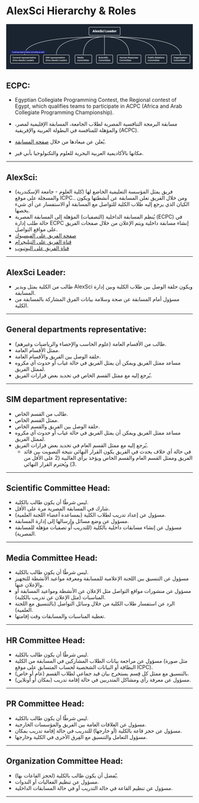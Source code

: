 AlexSci Hierarchy & Roles
=========================

![](02.png)

ECPC:
-----

*   Egyptian Collegiate Programming Contest, the Regional contest of Egypt, which qualifies teams to participate in ACPC (Africa and Arab Collegiate Programming Championship).

*   مسابقة البرمجة التنافسية المصرية لطلاب الجامعة، المسابقة الإقليمية لمصر، والمؤهلة للمنافسة في البطولة العربية والإفريقية (ACPC).
*   يُعلن عن ميعادها من خلال [صفحة المسابقة](https://www.facebook.com/EgyptCPC/).
*   مكانها بالأكاديمية العربية البحرية للعلوم والتكنولوجيا بأبي قير.

* * *

AlexSci:
--------

*   فريق يمثل المؤسسة التعليمية الخاضع لها (كلية العلوم - جامعة الإسكندرية) والمسجلة على موقع ICPC.. ومن خلال الفريق تعلن المسابقة عن أنشطتها ويكون الكيان الذي يرجع إليه طلاب الكلية للتواصل مع المسابقة أو الاستفسار عن أي شيء يخصها.
*   يُنظم المسابقة الداخلية (التصفيات) المؤهلة إلى المسابقة المصرية (ECPC) في حالة طلب إدارة ECPC إنشاء مسابقة داخلية ويتم الإعلان من خلال صفحات الفريق على مواقع التواصل.
*  [صفحة الفريق على الفيسبوك](https://www.facebook.com/AlexSciCPC/)
*  [قناة الفريق على التيليجرام](t.me/AlexSciCPC)
*  [قناة الفريق على اليوتيوب](https://www.youtube.com/c/AlexSciCPC)

* * *

AlexSci Leader:
---------------

*   طالب من الكلية يمثل ويدير AlexSci ويكون حلقة الوصل بين طلاب الكلية وبين إدارة المسابقة.
*   مسؤول أمام المسابقة عن صحة وسلامة بيانات الفرق المشاركة بالمسابقة من الكلية.

* * *

General departments representative:
-----------------------------------

*   طالب من الأقسام العامة (علوم الحاسب والإحصاء والرياضيات وغيرهم).
*   ممثل الأقسام العامة.
*   حلقة الوصل بين الفريق والأقسام العامة.
*   مساعد ممثل الفريق ويمكن أن يمثل الفريق في حالة غياب أو حدوث أي مكروه لممثل الفريق.
*   يُرجع إليه مع ممثل القسم الخاص في تحديد بعض قرارات الفريق.

* * *

SIM department representative:
------------------------------

*   طالب من القسم الخاص.
*   ممثل القسم الخاص.
*   حلقة الوصل بين الفريق والقسم الخاص.
*   مساعد ممثل الفريق ويمكن أن يمثل الفريق في حالة غياب أو حدوث أي مكروه لممثل الفريق.
*   يُرجع إليه مع ممثل القسم العام في تحديد بعض قرارات الفريق.
    *   في حالة أي خلاف يحدث في الفريق يكون القرار النهائي نتيجة التصويت بين قائد الفريق وممثل القسم العام والقسم الخاص ويؤخذ برأي الغالبية (2 على الأقل من 3) ويُحترم القرار النهائي.

* * *

Scientific Committee Head:
--------------------------

*   ليس شرطًا أن يكون طالب بالكلية.
*   شارك في المسابقة المصرية مرة على الأقل.
*   مسؤول عن إعداد تدريب لطلاب الكلية (بمساعدة أعضاء اللجنة العلمية).
*   مسؤول عن وضع مسائل وإرسالها إلى إدارة المسابقة.
*   مسؤول عن إنشاء مسابقات داخلية بالكلية (للتدريب أو تصفيات مؤهلة للمسابقة المصرية).

* * *

Media Committee Head:
---------------------

*   ليس شرطًا أن يكون طالب بالكلية.
*   مسؤول عن التنسيق بين اللجنة الإعلامية للمسابقة ومعرفة مواعيد الأنشطة للتجهيز والإعلان عنها.
*   مسؤول عن منشورات مواقع التواصل مثل الإعلان عن الأنشطة ومواعيد المسابقة أو المناسبات (مثل الإعلان عن تدريب بالكلية).
*   الرد عن استفسار طلاب الكلية من خلال وسائل التواصل (بالتنسيق مع اللجنة العلمية).
*   تغطية المناسبات والمسابقات وقت إقامتها.
* * *

HR Committee Head:
------------------

*   ليس شرطًا أن يكون طالب بالكلية.
*   مسؤول عن مراجعة بيانات الطلاب المشاركين في المسابقة من الكلية (مثل صورة البطاقة أو البيانات الشخصية لحساب المتسابق على موقع ICPC).
*   بالتنسيق مع ممثل كل قِسم يستخرج بيان قيد جماعي لطلاب القسم (عام أو خاص).
*   مسؤول عن معرفة رأي ومشاكل المتدربين في حالة إقامة تدريب (بمكان أو أونلاين).

* * *

PR Committee Head:
------------------

*   ليس شرطًا أن يكون طالب بالكلية.
*   مسؤول عن العلاقات العامة بين الفريق والمؤسسات الخارجية.
*   مسؤول عن حجز قاعة بالكلية (أو خارجها) للتدريب في حالة إقامة تدريب بمكان.
*   مسؤول التعامل والتنسيق مع الفِرق الأخرى في الكلية وخارجها.

* * *

Organization Committee Head:
----------------------------

*   يٌفضل أن يكون طالب بالكلية (لحجز القاعات بها).
*   مسؤول عن تنظيم الفعاليات أو الندوات.
*   مسؤول عن تنظيم القاعة في حالة التدريب أو في حالة المسابقات الداخلية.

* * *
